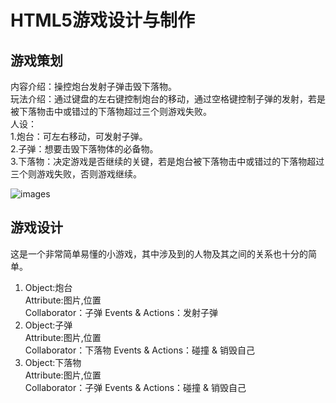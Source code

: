 # HTML5游戏设计与制作
## 游戏策划
内容介绍：操控炮台发射子弹击毁下落物。    
玩法介绍：通过键盘的左右键控制炮台的移动，通过空格键控制子弹的发射，若是被下落物击中或错过的下落物超过三个则游戏失败。  
人设：  
1.炮台：可左右移动，可发射子弹。  
2.子弹：想要击毁下落物体的必备物。  
3.下落物：决定游戏是否继续的关键，若是炮台被下落物击中或错过的下落物超过三个则游戏失败，否则游戏继续。    

![images](http://m.qpic.cn/psb?/V10JZWde3GxqHO/h4AvEyw2Pf2uGuGSbZGptmAah3H64hrCjCGCwRBLoKk!/b/dDYBAAAAAAAA&bo=oABoAAAAAAACF*s!&rf=viewer_4)  

## 游戏设计
这是一个非常简单易懂的小游戏，其中涉及到的人物及其之间的关系也十分的简单。  
1) Object:炮台  
   Attribute:图片,位置   
   Collaborator：子弹 Events & Actions：发射子弹    
2) Object:子弹  
   Attribute:图片,位置  
   Collaborator：下落物 Events & Actions：碰撞 & 销毁自己   
3) Object:下落物  
   Attribute:图片,位置  
   Collaborator：子弹 Events & Actions：碰撞 & 销毁自己
